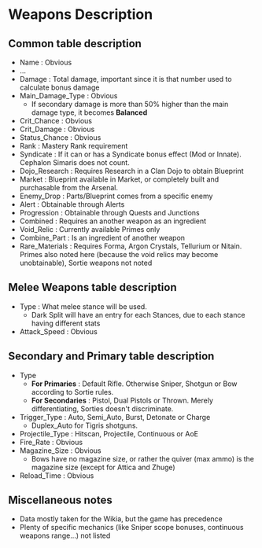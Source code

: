 # Weapons Description

## Common table description
- Name : Obvious
- ...
- Damage : Total damage, important since it is that number used to calculate bonus damage
- Main_Damage_Type : Obvious
  - If secondary damage is more than 50% higher than the main damage type, it becomes **Balanced**
- Crit_Chance : Obvious
- Crit_Damage : Obvious
- Status_Chance : Obvious
- Rank : Mastery Rank requirement
- Syndicate : If it can or has a Syndicate bonus effect (Mod or Innate). Cephalon Simaris does not count.
- Dojo_Research : Requires Research in a Clan Dojo to obtain Blueprint
- Market : Blueprint available in Market, or completely built and purchasable from the Arsenal.
- Enemy_Drop : Parts/Blueprint comes from a specific enemy
- Alert : Obtainable through Alerts
- Progression : Obtainable through Quests and Junctions
- Combined : Requires an another weapon as an ingredient
- Void_Relic : Currently available Primes only
- Combine_Part : Is an ingredient of another weapon
- Rare_Materials : Requires Forma, Argon Crystals, Tellurium or Nitain. Primes also noted here (because the void relics may become unobtainable), Sortie weapons not noted

## Melee Weapons table description
- Type : What melee stance will be used.
  - Dark Split will have an entry for each Stances, due to each stance having different stats
- Attack_Speed : Obvious

## Secondary and Primary table description
- Type
  - **For Primaries** : Default Rifle. Otherwise Sniper, Shotgun or Bow according to Sortie rules.
  - **For Secondaries** : Pistol, Dual Pistols or Thrown. Merely differentiating, Sorties doesn't discriminate.
- Trigger_Type : Auto, Semi_Auto, Burst, Detonate or Charge
  - Duplex_Auto for Tigris shotguns.
- Projectile_Type : Hitscan, Projectile, Continuous or AoE
- Fire_Rate : Obvious
- Magazine_Size : Obvious
  - Bows have no magazine size, or rather the quiver (max ammo) is the magazine size (except for Attica and Zhuge)
- Reload_Time : Obvious

## Miscellaneous notes
- Data mostly taken for the Wikia, but the game has precedence
- Plenty of specific mechanics (like Sniper scope bonuses, continuous weapons range...) not listed
